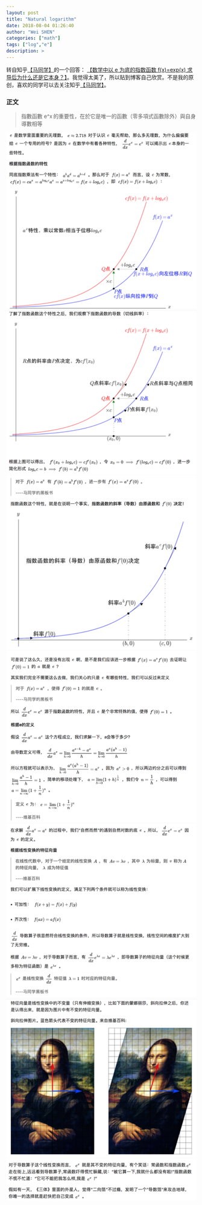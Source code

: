 ```yaml
---
layout: post
title: "Natural logarithm"
date: 2018-08-04 01:26:40
author: "Wei SHEN"
categories: ["math"]
tags: ["log","e"]
description: >
---
```

转自知乎[【马同学】](https://www.zhihu.com/people/matongxue)的一个回答：
[【数学中以 e 为底的指数函数 f(x)=exp(x) 求导后为什么还是它本身？】](https://www.zhihu.com/question/33689408)。我觉得太美了，所以贴到博客自己欣赏。不是我的原创，喜欢的同学可以去关注知乎[【马同学】](https://www.zhihu.com/people/matongxue)。


### 正文

> 指數函數 e^x 的重要性，在於它是唯一的函數（零多項式函數除外）與自身導數相等

![natural-logarithm-1](/images/natural-logarithm/natural-logarithm-1.png)
![natural-logarithm-2](/images/natural-logarithm/natural-logarithm-2.png)
![natural-logarithm-3](/images/natural-logarithm/natural-logarithm-3.png)
![natural-logarithm-4](/images/natural-logarithm/natural-logarithm-4.png)
![natural-logarithm-5](/images/natural-logarithm/natural-logarithm-5.png)
![natural-logarithm-6](/images/natural-logarithm/natural-logarithm-6.png)
![natural-logarithm-7](/images/natural-logarithm/natural-logarithm-7.png)
